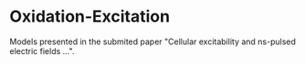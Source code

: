# Oxidation-Excitation

Models presented in the submited paper "Cellular excitability and ns-pulsed electric fields ...". 
